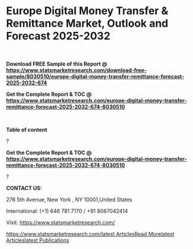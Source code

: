 <h1>Europe Digital Money Transfer & Remittance Market, Outlook and Forecast 2025-2032</h1><br/><p><strong>Download FREE Sample of this Report @ <a href="https://www.statsmarketresearch.com/download-free-sample/8030510/europe-digital-money-transfer-remittance-forecast-2025-2032-674">https://www.statsmarketresearch.com/download-free-sample/8030510/europe-digital-money-transfer-remittance-forecast-2025-2032-674</a></strong></p>
 
 
 
 <div><b>Get the Complete Report & TOC @ <a href="https://www.statsmarketresearch.com/europe-digital-money-transfer-remittance-forecast-2025-2032-674-8030510">https://www.statsmarketresearch.com/europe-digital-money-transfer-remittance-forecast-2025-2032-674-8030510</a></b></div>
 
 
 
 <p><br />
 
 <b>Table of content</b></p>
 
 
 
 <p>? </p>
 
 
 
 <div><b>Get the Complete Report & TOC @ <a href="https://www.statsmarketresearch.com/europe-digital-money-transfer-remittance-forecast-2025-2032-674-8030510">https://www.statsmarketresearch.com/europe-digital-money-transfer-remittance-forecast-2025-2032-674-8030510</a></b></div>
 
 
 
 <p>? </p>
 
 
 
 <p><b>CONTACT US:</b><br />
 
 276 5th Avenue, New York , NY 10001,United States<br />
 
 International: (+1) 646 781 7170 / +91 8087042414<br />
 
 Visit: <a href="https://www.statsmarketresearch.com/">https://www.statsmarketresearch.com/</a><br />
 
 <a href="https://gyeongbokgung.com">https://www.statsmarketresearch.com/</a><a href="https://hallyeomaritime.com">latest Articles</a><a href="https://jingwansa.com">Read More</a><a href="https://nguoiviet.jp/">latest Articles</a><a href="https://www.intelmarketresearch.com/">latest Publications</a></p>